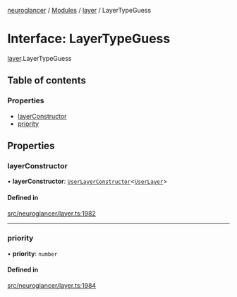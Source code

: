 [neuroglancer](../README.md) / [Modules](../modules.md) / [layer](../modules/layer.md) / LayerTypeGuess

# Interface: LayerTypeGuess

[layer](../modules/layer.md).LayerTypeGuess

## Table of contents

### Properties

- [layerConstructor](layer.LayerTypeGuess.md#layerconstructor)
- [priority](layer.LayerTypeGuess.md#priority)

## Properties

### layerConstructor

• **layerConstructor**: [`UserLayerConstructor`](../modules/layer.md#userlayerconstructor)<[`UserLayer`](../classes/layer.UserLayer.md)\>

#### Defined in

[src/neuroglancer/layer.ts:1982](https://github.com/ActiveBrainAtlas2/neuroglancer/blob/b9eb98e6/src/neuroglancer/layer.ts#L1982)

___

### priority

• **priority**: `number`

#### Defined in

[src/neuroglancer/layer.ts:1984](https://github.com/ActiveBrainAtlas2/neuroglancer/blob/b9eb98e6/src/neuroglancer/layer.ts#L1984)
